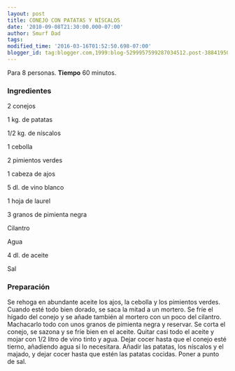 ```yaml
---
layout: post
title: CONEJO CON PATATAS Y NÍSCALOS
date: '2010-09-08T21:30:00.000-07:00'
author: Smurf Dad
tags: 
modified_time: '2016-03-16T01:52:50.698-07:00'
blogger_id: tag:blogger.com,1999:blog-5299957599287034512.post-3884195075425850087
---
```


Para 8 personas.
<b>Tiempo</b> 60 minutos.

<h3>Ingredientes</h3>

2 conejos

1 kg. de patatas

1/2 kg. de níscalos

1 cebolla

2 pimientos verdes

1 cabeza de ajos

5 dl. de vino blanco

1 hoja de laurel

3 granos de pimienta negra

Cilantro

Agua

4 dl. de aceite

Sal

<h3>Preparación</h3>

Se rehoga en abundante aceite los ajos, la cebolla y los pimientos verdes. Cuando esté todo bien dorado, se saca la mitad a un mortero. Se fríe el hígado del conejo y se añade también al mortero con un poco del cilantro. Machacarlo todo con unos granos de pimienta negra y reservar. Se corta el conejo, se sazona y se fríe bien en el aceite. Quitar casi todo el aceite y mojar con 1/2 litro de vino tinto y agua. Dejar cocer hasta que el conejo esté tierno, añadiendo agua si lo necesitara. Añadir las patatas, los níscalos y el majado, y dejar cocer hasta que estén las patatas cocidas. Poner a punto de sal.

